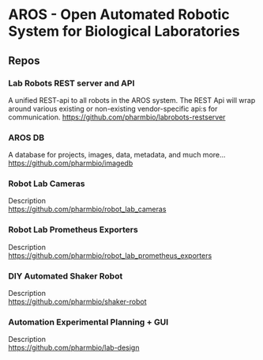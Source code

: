 # AROS - Open Automated Robotic System for Biological Laboratories



## Repos


### Lab Robots REST server and API
A unified REST-api to all robots in the AROS system. The REST Api will wrap around various existing or non-existing vendor-specific api:s for communication.
https://github.com/pharmbio/labrobots-restserver

### AROS DB
A database for projects, images, data, metadata, and much more...<br>
https://github.com/pharmbio/imagedb

### Robot Lab Cameras
Description<br>
https://github.com/pharmbio/robot_lab_cameras

### Robot Lab Prometheus Exporters
Description<br>
https://github.com/pharmbio/robot_lab_prometheus_exporters

### DIY Automated Shaker Robot
Description<br>
https://github.com/pharmbio/shaker-robot

### Automation Experimental Planning + GUI
Description<br>
https://github.com/pharmbio/lab-design
